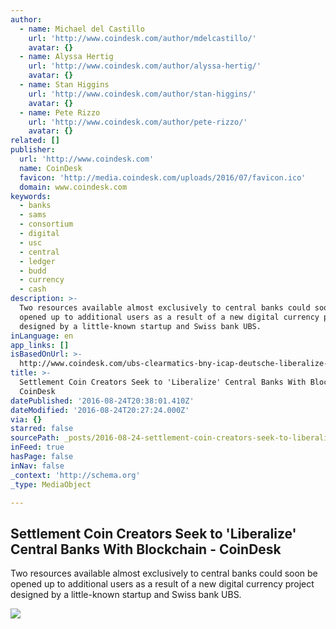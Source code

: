 ```yaml
---
author:
  - name: Michael del Castillo
    url: 'http://www.coindesk.com/author/mdelcastillo/'
    avatar: {}
  - name: Alyssa Hertig
    url: 'http://www.coindesk.com/author/alyssa-hertig/'
    avatar: {}
  - name: Stan Higgins
    url: 'http://www.coindesk.com/author/stan-higgins/'
    avatar: {}
  - name: Pete Rizzo
    url: 'http://www.coindesk.com/author/pete-rizzo/'
    avatar: {}
related: []
publisher:
  url: 'http://www.coindesk.com'
  name: CoinDesk
  favicon: 'http://media.coindesk.com/uploads/2016/07/favicon.ico'
  domain: www.coindesk.com
keywords:
  - banks
  - sams
  - consortium
  - digital
  - usc
  - central
  - ledger
  - budd
  - currency
  - cash
description: >-
  Two resources available almost exclusively to central banks could soon be
  opened up to additional users as a result of a new digital currency project
  designed by a little-known startup and Swiss bank UBS.
inLanguage: en
app_links: []
isBasedOnUrl: >-
  http://www.coindesk.com/ubs-clearmatics-bny-icap-deutsche-liberalize-central-banks-settlement-coin/
title: >-
  Settlement Coin Creators Seek to 'Liberalize' Central Banks With Blockchain -
  CoinDesk
datePublished: '2016-08-24T20:38:01.410Z'
dateModified: '2016-08-24T20:27:24.000Z'
via: {}
starred: false
sourcePath: _posts/2016-08-24-settlement-coin-creators-seek-to-liberalize-central-banks.md
inFeed: true
hasPage: false
inNav: false
_context: 'http://schema.org'
_type: MediaObject

---
```

<article style=""><h1>Settlement Coin Creators Seek to 'Liberalize' Central Banks With Blockchain - CoinDesk</h1><p>Two resources available almost exclusively to central banks could soon be opened up to additional users as a result of a new digital currency project designed by a little-known startup and Swiss bank UBS.</p><img src="https://media.coindesk.com/uploads/2016/08/Screen-Shot-2016-08-24-at-4.01.30-PM-e1472069039612.png" /></article>